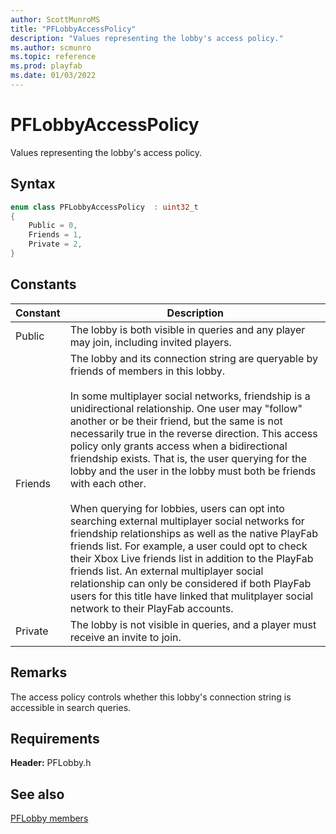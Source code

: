```yaml
---
author: ScottMunroMS
title: "PFLobbyAccessPolicy"
description: "Values representing the lobby's access policy."
ms.author: scmunro
ms.topic: reference
ms.prod: playfab
ms.date: 01/03/2022
---
```


# PFLobbyAccessPolicy  

Values representing the lobby's access policy.    

## Syntax  
  
```cpp
enum class PFLobbyAccessPolicy  : uint32_t  
{  
    Public = 0,  
    Friends = 1,  
    Private = 2,  
}  
```  
  
## Constants  
  
| Constant | Description |
| --- | --- |
| Public | The lobby is both visible in queries and any player may join, including invited players. |  
| Friends | The lobby and its connection string are queryable by friends of members in this lobby.<br/><br/> In some multiplayer social networks, friendship is a unidirectional relationship. One user may "follow" another or be their friend, but the same is not necessarily true in the reverse direction. This access policy only grants access when a bidirectional friendship exists. That is, the user querying for the lobby and the user in the lobby must both be friends with each other. <br /><br /> When querying for lobbies, users can opt into searching external multiplayer social networks for friendship relationships as well as the native PlayFab friends list. For example, a user could opt to check their Xbox Live friends list in addition to the PlayFab friends list. An external multiplayer social relationship can only be considered if both PlayFab users for this title have linked that mulitplayer social network to their PlayFab accounts. |  
| Private | The lobby is not visible in queries, and a player must receive an invite to join. |  
  
## Remarks  
  
The access policy controls whether this lobby's connection string is accessible in search queries.
  
## Requirements  
  
**Header:** PFLobby.h
  
## See also  
[PFLobby members](../pflobby_members.md)  

  
  

